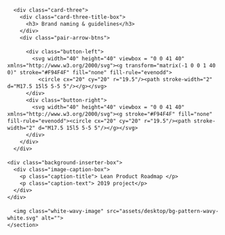  <section id = "slide-one" class="section-three">
    
      <div class="card-three">
        <div class="card-three-title-box">
          <h3> Brand naming & guidelines</h3>
        </div>
        <div class="pair-arrow-btns">
        
          <div class="button-left">
            <svg width="40" height="40" viewbox = "0 0 41 40" xmlns="http://www.w3.org/2000/svg"><g transform="matrix(-1 0 0 1 40 0)" stroke="#F94F4F" fill="none" fill-rule="evenodd">
              <circle cx="20" cy="20" r="19.5"/><path stroke-width="2" d="M17.5 15l5 5-5 5"/></g></svg>
          </div>
          <div class="button-right">
            <svg width="40" height="40" viewbox = "0 0 41 40" xmlns="http://www.w3.org/2000/svg"><g stroke="#F94F4F" fill="none" fill-rule="evenodd"><circle cx="20" cy="20" r="19.5"/><path stroke-width="2" d="M17.5 15l5 5-5 5"/></g></svg>
          </div>
        </div>
      </div>
    
    <div class="background-inserter-box">
      <div class="image-caption-box">
        <p class="caption-title"> Lean Product Roadmap </p>
        <p class="caption-text"> 2019 project</p>
      </div>
    </div>
      
      <img class="white-wavy-image" src="assets/desktop/bg-pattern-wavy-white.svg" alt="">
    </section>